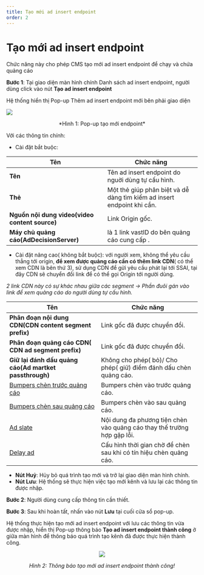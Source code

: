 ```yaml
---
title: Tạo mới ad insert endpoint
order: 2
---
```


# Tạo mới ad insert endpoint
Chức năng này cho phép CMS tạo mới ad insert endpoint để chạy và chứa quảng cáo

 **Bước 1**: Tại giao diện màn hình chính Danh sách ad insert endpoint, người dùng click vào nút **Tạo ad insert endpoint**

Hệ thống hiển thị Pop-up Thêm ad insert endpoint mới bên phải giao diện

![](/11-image/pop-up-create-endpoint.PNG)

<center>
  *Hình 1: Pop-up tạo mới endpoint*
</center>

Với các thông tin chính:

* Cài đặt bắt buộc:

| Tên                                            | Chức năng                                                              |
| ---------------------------------------------- | ---------------------------------------------------------------------- |
| **Tên**                                        | Tên ad insert endpoint do nguời dùng tự cấu hình.                      |
| **Thẻ**                                        | Một thẻ giúp phân biệt và dễ dàng tìm kiếm ad insert endpoint khi cần. |
| **Nguồn nội dung video(video content source)** | Link Origin gốc.                                                       |
| **Máy chủ quảng cáo(AdDecisionServer)**        | là 1 link vastID do bên quảng cáo cung cấp .                           |


* Cài đặt nâng cao( không bắt buộc): với người xem, không thể yêu cầu thẳng tới origin, **để xem được quảng cáo cần có thêm link CDN**( có thể xem CDN là bên thứ 3), sử dụng CDN để gửi yêu cầu phát lại tới SSAI, tại đây CDN sẽ chuyển đổi link để có thể gọi Origin tới người dùng.

*2 link CDN này có sự khác nhau giữa các segment → Phần đuôi gán vào link để xem quảng cáo do người dùng tự cấu hình.*

 | Tên                                                                    | Chức năng                                                               |
 | ---------------------------------------------------------------------- | ----------------------------------------------------------------------- |
 | **Phân đoạn nội dung CDN(CDN content segment prefix)**                 | Link gốc đã được chuyển đổi.                                            |
 | **Phân đoạn quảng cáo CDN( CDN ad segment prefix)**                    | Link gốc đã được chuyển đổi.                                            |
 | **Giữ lại đánh dấu quảng cáo(Ad martket passthrough)**                 | Không cho phép( bỏ)/ Cho phép( giữ) điểm đánh dấu chèn quảng cáo.       |
 | [Bumpers chèn trước quảng cáo](../2-ad-insert-endpoint/f-bumper-ad.md) | Bumpers chèn vào trước quảng cáo.                                       |
 | [Bumpers chèn sau quảng cáo](../2-ad-insert-endpoint/f-bumper-ad.md)   | Bumpers chèn vào sau quảng cáo.                                         |
 | [Ad slate](../2-ad-insert-endpoint/g-ad-slate.md)                      | Nội dung đa phương tiện chèn vào quảng cáo thay thế trường hợp gặp lỗi. |
 | [Delay ad](../2-ad-insert-endpoint/h-delay.md)                         | Cấu hình thời gian chờ để chèn sau khi có tín hiệu chèn quảng cáo.      |


* **Nút Huỷ**: Hủy bỏ quá trình tạo mới và trở lại giao diện màn hình chính.
* **Nút Lưu**: Hệ thống sẽ thực hiện việc tạo mới kênh và lưu lại các thông tin được nhập.


**Bước 2**: Người dùng cung cấp thông tin cần thiết.

**Bước 3**:  Sau khi hoàn tất, nhấn vào nút **Lưu** tại cuối cửa sổ pop-up.

Hệ thống thực hiện tạo mới ad insert endpoint với lưu các thông tin vừa được nhập, hiển thị Pop-up thông báo **Tạo ad insert endpoint thành công** ở giữa màn hình để thông báo quá trình tạo kênh đã được thực hiện thành công.

<center>

 ![](/11-image/success-create.PNG)

*Hình 2: Thông báo tạo mới ad insert endpoint thành công!*

</center>